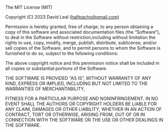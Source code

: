 The MIT License (MIT)

Copyright (C) 2023 David Leal (halfpacho@gmail.com)

Permission is hereby granted, free of charge, to any person obtaining a copy of this software and associated documentation files
(the “Software”), to deal in the Software without restriction,including without limitation the rights to use, copy, modify, merge,
publish, distribute, sublicense, and/or sell copies of the Software, and to permit persons to whom the Software is 
furnished to do so, subject to the following conditions:

The above copyright notice and this permission notice shall be included in all copies or substantial portions of the Software.

THE SOFTWARE IS PROVIDED “AS IS”, WITHOUT WARRANTY OF ANY KIND, EXPRESS OR IMPLIED, INCLUDING BUT NOT LIMITED TO THE WARRANTIES OF MERCHANTABILITY, 

FITNESS FOR A PARTICULAR PURPOSE AND NONINFRINGEMENT. IN NO EVENT SHALL THE AUTHORS OR COPYRIGHT HOLDERS BE LIABLE FOR ANY CLAIM, DAMAGES OR OTHER
LIABILITY, WHETHER IN AN ACTION OF CONTRACT, TORT OR OTHERWISE, ARISING FROM, OUT OF OR IN CONNECTION WITH THE SOFTWARE OR THE USE OR OTHER
DEALINGS IN THE SOFTWARE.
